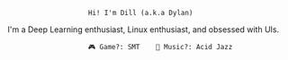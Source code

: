 
                        Hi! I'm Dill (a.k.a Dylan)
 
I'm a Deep Learning enthusiast, Linux enthusiast, and obsessed with UIs.

                        🎮 Game?: SMT    🎹 Music?: Acid Jazz
